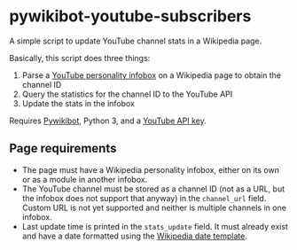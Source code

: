 # pywikibot-youtube-subscribers
A simple script to update YouTube channel stats in a Wikipedia page. 

Basically, this script does three things:
1. Parse a [YouTube personality infobox](https://en.wikipedia.org/wiki/Template:Infobox_YouTube_personality) on a Wikipedia page to obtain the channel ID 
2. Query the statistics for the channel ID to the YouTube API 
3. Update the stats in the infobox

Requires [Pywikibot](https://www.mediawiki.org/wiki/Manual:Pywikibot), Python 3, and a [YouTube API key](https://developers.google.com/youtube/v3/getting-started).

## Page requirements
* The page must have a Wikipedia personality infobox, either on its own or as a module in another infobox.
* The YouTube channel must be stored as a channel ID (not as a URL, but the infobox does not support that anyway) in the ```channel_url``` field. Custom URL is not yet supported and neither is multiple channels in one infobox.
* Last update time is printed in the ```stats_update``` field. It must already exist and have a date formatted using the [Wikipedia date template](https://en.wikipedia.org/wiki/Template:Date).
